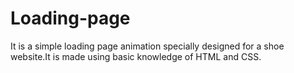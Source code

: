 # Loading-page
It is a simple loading page animation specially designed for a shoe website.It is made using basic knowledge of HTML and CSS.
